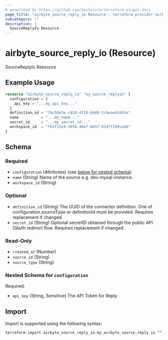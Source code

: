 ```yaml
---
# generated by https://github.com/hashicorp/terraform-plugin-docs
page_title: "airbyte_source_reply_io Resource - terraform-provider-airbyte"
subcategory: ""
description: |-
  SourceReplyIo Resource
---
```


# airbyte_source_reply_io (Resource)

SourceReplyIo Resource

## Example Usage

```terraform
resource "airbyte_source_reply_io" "my_source_replyio" {
  configuration = {
    api_key = "...my_api_key..."
  }
  definition_id = "74c5b63e-c818-4f18-bb88-2cbeae43dd1e"
  name          = "...my_name..."
  secret_id     = "...my_secret_id..."
  workspace_id  = "fb5f11e4-3656-48e7-8457-61d7f199ca4b"
}
```

<!-- schema generated by tfplugindocs -->
## Schema

### Required

- `configuration` (Attributes) (see [below for nested schema](#nestedatt--configuration))
- `name` (String) Name of the source e.g. dev-mysql-instance.
- `workspace_id` (String)

### Optional

- `definition_id` (String) The UUID of the connector definition. One of configuration.sourceType or definitionId must be provided. Requires replacement if changed.
- `secret_id` (String) Optional secretID obtained through the public API OAuth redirect flow. Requires replacement if changed.

### Read-Only

- `created_at` (Number)
- `source_id` (String)
- `source_type` (String)

<a id="nestedatt--configuration"></a>
### Nested Schema for `configuration`

Required:

- `api_key` (String, Sensitive) The API Token for Reply

## Import

Import is supported using the following syntax:

```shell
terraform import airbyte_source_reply_io.my_airbyte_source_reply_io ""
```
